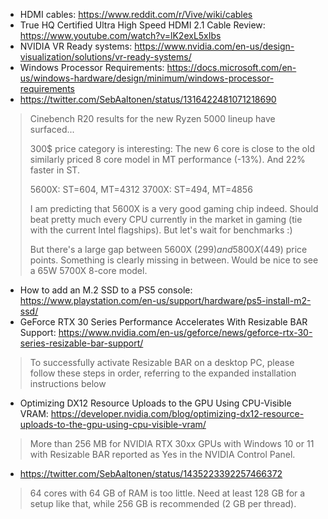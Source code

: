 * HDMI cables: https://www.reddit.com/r/Vive/wiki/cables
* True HQ Certified Ultra High Speed HDMI 2.1 Cable Review: https://www.youtube.com/watch?v=lK2exL5xIbs
* NVIDIA VR Ready systems: https://www.nvidia.com/en-us/design-visualization/solutions/vr-ready-systems/
* Windows Processor Requirements: https://docs.microsoft.com/en-us/windows-hardware/design/minimum/windows-processor-requirements
* https://twitter.com/SebAaltonen/status/1316422481071218690
> Cinebench R20 results for the new Ryzen 5000 lineup have surfaced...
> 
> 300$ price category is interesting: The new 6 core is close to the old similarly priced 8 core model in MT performance (-13%). And 22% faster in ST.
> 
> 5600X: ST=604, MT=4312
> 3700X: ST=494, MT=4856
> 
> I am predicting that 5600X is a very good gaming chip indeed. Should beat pretty much every CPU currently in the market in gaming (tie with the current Intel flagships). But let's wait for benchmarks :)
> 
> But there's a large gap between 5600X (299$) and 5800X (449$) price points. Something is clearly missing in between. Would be nice to see a 65W 5700X 8-core model.
* How to add an M.2 SSD to a PS5 console: https://www.playstation.com/en-us/support/hardware/ps5-install-m2-ssd/
* GeForce RTX 30 Series Performance Accelerates With Resizable BAR Support: https://www.nvidia.com/en-us/geforce/news/geforce-rtx-30-series-resizable-bar-support/
> To successfully activate Resizable BAR on a desktop PC, please follow these steps in order, referring to the expanded installation instructions below
* Optimizing DX12 Resource Uploads to the GPU Using CPU-Visible VRAM: https://developer.nvidia.com/blog/optimizing-dx12-resource-uploads-to-the-gpu-using-cpu-visible-vram/
> More than 256 MB for NVIDIA RTX 30xx GPUs with Windows 10 or 11 with Resizable BAR reported as Yes in the NVIDIA Control Panel.
* https://twitter.com/SebAaltonen/status/1435223392257466372
> 64 cores with 64 GB of RAM is too little. Need at least 128 GB for a setup like that, while 256 GB is recommended (2 GB per thread).
